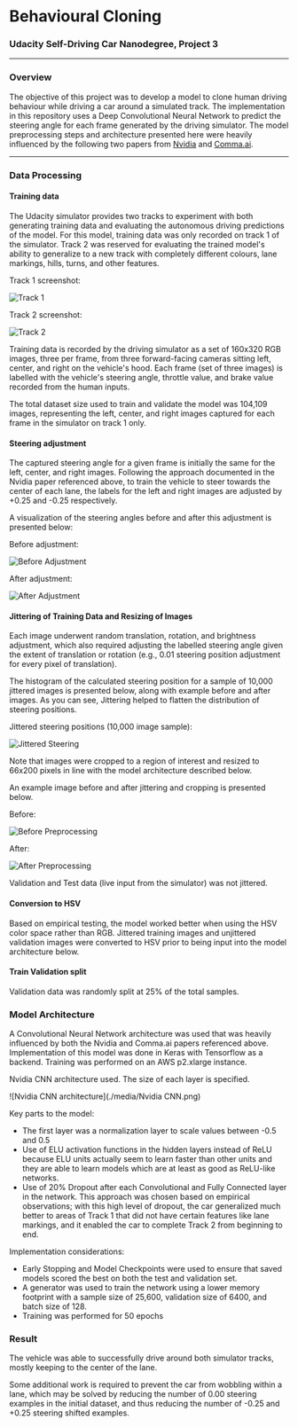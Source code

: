 # Behavioural Cloning
### Udacity Self-Driving Car Nanodegree, Project 3
---

### Overview

The objective of this project was to develop a model to clone human driving behaviour while driving a car around a simulated track. The implementation in this repository uses a Deep Convolutional Neural Network to predict the steering angle for each frame generated by the driving simulator. The model preprocessing steps and architecture presented here were heavily influenced by the following two papers from [Nvidia](https://images.nvidia.com/content/tegra/automotive/images/2016/solutions/pdf/end-to-end-dl-using-px.pdf) and [Comma.ai](https://arxiv.org/pdf/1608.01230v1.pdf).


---
### Data Processing

#### Training data
The Udacity simulator provides two tracks to experiment with both generating training data and evaluating the autonomous driving predictions of the model. For this model, training data was only recorded on track 1 of the simulator. Track 2 was reserved for evaluating the trained model's ability to generalize to a new track with completely different colours, lane markings, hills, turns, and other features.

Track 1 screenshot:

![Track 1](./media/simulator_track1.png)

Track 2 screenshot:

![Track 2](./media/simulator_track2.png)

Training data is recorded by the driving simulator as a set of 160x320 RGB images, three per frame, from three forward-facing cameras sitting left, center, and right on the vehicle's hood. Each frame (set of three images) is labelled with the vehicle's steering angle, throttle value, and brake value recorded from the human inputs.

The total dataset size used to train and validate the model was 104,109 images, representing the left, center, and right images captured for each frame in the simulator on track 1 only.

#### Steering adjustment
The captured steering angle for a given frame is initially the same for the left, center, and right images. Following the approach documented in the Nvidia paper referenced above, to train the vehicle to steer towards the center of each lane, the labels for the left and right images are adjusted by +0.25 and -0.25 respectively.

A visualization of the steering angles before and after this adjustment is presented below:

Before adjustment:

![Before Adjustment](./media/before_adjustment.png)

After adjustment:

![After Adjustment](./media/after_adjustment.png)

#### Jittering of Training Data and Resizing of Images
Each image underwent random translation, rotation, and brightness adjustment, which also required adjusting the labelled steering angle given the extent of translation or rotation (e.g., 0.01 steering position adjustment for every pixel of translation).

The histogram of the calculated steering position for a sample of 10,000 jittered images is presented below, along with example before and after images. As you can see, Jittering helped to flatten the distribution of steering positions.

Jittered steering positions (10,000 image sample):

![Jittered Steering](./media/jittered.png)

Note that images were cropped to a region of interest and resized to 66x200 pixels in line with the model architecture described below.

An example image before and after jittering and cropping is presented below.

Before:

![Before Preprocessing](./media/before.jpg)

After:

![After Preprocessing](./media/after.png)

Validation and Test data (live input from the simulator) was not jittered.

#### Conversion to HSV
Based on empirical testing, the model worked better when using the HSV color space rather than RGB. Jittered training images and unjittered validation images were converted to HSV prior to being input into the model architecture below.

#### Train Validation split
Validation data was randomly split at 25% of the total samples.

### Model Architecture
A Convolutional Neural Network architecture was used that was heavily influenced by both the Nvidia and Comma.ai papers referenced above. Implementation of this model was done in Keras with Tensorflow as a backend. Training was performed on an AWS p2.xlarge instance.

Nvidia CNN architecture used. The size of each layer is specified.

![Nvidia CNN architecture](./media/Nvidia CNN.png)

Key parts to the model:
* The first layer was a normalization layer to scale values between -0.5 and 0.5
* Use of ELU activation functions in the hidden layers instead of ReLU because ELU units actually seem to learn faster than other units and they are able to learn models which are at least as good as ReLU-like networks.
* Use of 20% Dropout after each Convolutional and Fully Connected layer in the network. This approach was chosen based on empirical observations; with this high level of dropout, the car generalized much better to areas of Track 1 that did not have certain features like lane markings, and it enabled the car to complete Track 2 from beginning to end.

Implementation considerations:
* Early Stopping and Model Checkpoints were used to ensure that saved models scored the best on both the test and validation set.
* A generator was used to train the network using a lower memory footprint with a sample size of 25,600, validation size of 6400, and batch size of 128.
* Training was performed for 50 epochs

### Result

The vehicle was able to successfully drive around both simulator tracks, mostly keeping to the center of the lane.

Some additional work is required to prevent the car from wobbling within a lane, which may be solved by reducing the number of 0.00 steering examples in the initial dataset, and thus reducing the number of -0.25 and +0.25 steering shifted examples.
